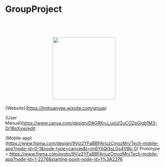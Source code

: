 # GroupProject
<h1 align="center">
    <br>
    <img width="200" src="https://github.com/user-attachments/assets/800d5c9f-1cfd-427a-adf1-5babb6305ca5" 
    <br>
</h1>

{Website}(https://limhuanyee.wixsite.com/group)

{User Manual}https://www.canva.com/design/DAGRKnJ_uoU/2uCOZpGigb1M3-Dr1BsXvw/edit

{Mobile app}(https://www.figma.com/design/9Vjz2YFaBBFArjuzCmozMn/Tech-mobile-app?node-id=0-1&node-type=canvas&t=jm6YbQi3sLGs4V8b-0)
Prototype = https://www.figma.com/proto/9Vjz2YFaBBFArjuzCmozMn/Tech-mobile-app?node-id=1-2276&starting-point-node-id=1%3A2276
